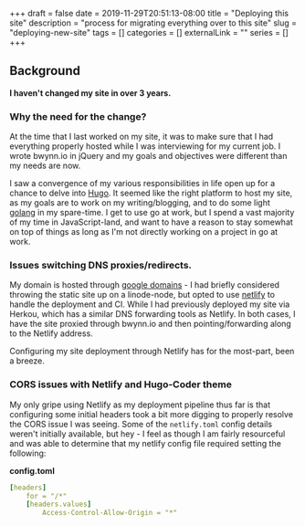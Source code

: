 +++ 
draft = false
date = 2019-11-29T20:51:13-08:00
title = "Deploying this site"
description = "process for migrating everything over to this site"
slug = "deploying-new-site" 
tags = []
categories = []
externalLink = ""
series = []
+++

## Background

**I haven't changed my site in over 3 years.**

### Why the need for the change?

At the time that I last worked on my site, it was to make sure that I had
everything properly hosted while I was interviewing for my current job. I
wrote bwynn.io in jQuery and my goals and objectives were different than my
needs are now.

I saw a convergence of my various responsibilities in life open up for a chance
to delve into [Hugo](https://gohugo.io). It seemed like the right platform to
host my site, as my goals are to work on my writing/blogging, and to do some
light [golang](https://golang.io) in my spare-time. I get to use go at work, but
I spend a vast majority of my time in JavaScript-land, and want to have a reason
to stay somewhat on top of things as long as I'm not directly working on a
project in go at work.

### Issues switching DNS proxies/redirects.
My domain is hosted through [google domains](https://domains.google.com) - I had
briefly considered throwing the static site up on a linode-node, but opted to
use [netlify](https://netlify.com) to handle the deployment and CI. While I had
previously deployed my site via Herkou, which has a similar DNS forwarding tools
as Netlify. In both cases, I have the site proxied through bwynn.io and then
pointing/forwarding along to the Netlify address.

Configuring my site deployment through Netlify has for the most-part, been a
breeze.

### CORS issues with Netlify and Hugo-Coder theme
My only gripe using Netlify as my deployment pipeline thus far is that
configuring some initial headers took a bit more digging to properly resolve the
CORS issue I was seeing. Some of the `netlify.toml` config details weren't
initially available, but hey - I feel as though I am fairly resourceful and was
able to determine that my netlify config file required setting the following:

**config.toml**
```yaml
[headers]
    for = "/*"
    [headers.values]
        Access-Control-Allow-Origin = "*"
```


